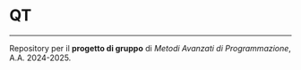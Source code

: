 # QT
___

Repository per il **progetto di gruppo** di *Metodi Avanzati di Programmazione*, A.A. 2024-2025.